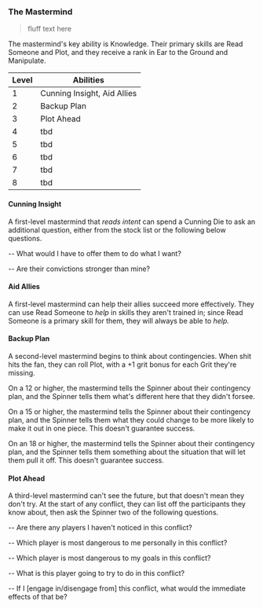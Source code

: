 ### The Mastermind

> fluff text here

The mastermind's key ability is Knowledge. Their primary skills are Read Someone and Plot, and they receive a rank in Ear to the Ground and Manipulate.

| Level | Abilities |
| ----- | --------- |
| 1 | Cunning Insight, Aid Allies |
| 2 | Backup Plan |
| 3 | Plot Ahead |
| 4 | tbd |
| 5 | tbd |
| 6 | tbd |
| 7 | tbd |
| 8 | tbd |

#### Cunning Insight
A first-level mastermind that _reads intent_ can spend a Cunning Die to ask an additional question, either from the stock list or the following below questions.

-- What would I have to offer them to do what I want?

-- Are their convictions stronger than mine?

#### Aid Allies
A first-level mastermind can help their allies succeed more effectively. They can use Read Someone to _help_ in skills they aren't trained in; since Read Someone is a primary skill for them, they will always be able to _help._

#### Backup Plan
A second-level mastermind begins to think about contingencies. When shit hits the fan, they can roll Plot, with a +1 grit bonus for each Grit they're missing.

On a 12 or higher, the mastermind tells the Spinner about their contingency plan, and the Spinner tells them what's different here that they didn't forsee.

On a 15 or higher, the mastermind tells the Spinner about their contingency plan, and the Spinner tells them what they could change to be more likely to make it out in one piece. This doesn't guarantee success.

On an 18 or higher, the mastermind tells the Spinner about their contingency plan, and the Spinner tells them something about the situation that will let them pull it off. This doesn't guarantee success.

#### Plot Ahead
A third-level mastermind can't see the future, but that doesn't mean they don't try. At the start of any conflict, they can list off the participants they know about, then ask the Spinner two of the following questions.

-- Are there any players I haven't noticed in this conflict?

-- Which player is most dangerous to me personally in this conflict?

-- Which player is most dangerous to my goals in this conflict?

-- What is this player going to try to do in this conflict?

-- If I [engage in/disengage from] this conflict, what would the immediate effects of that be?
